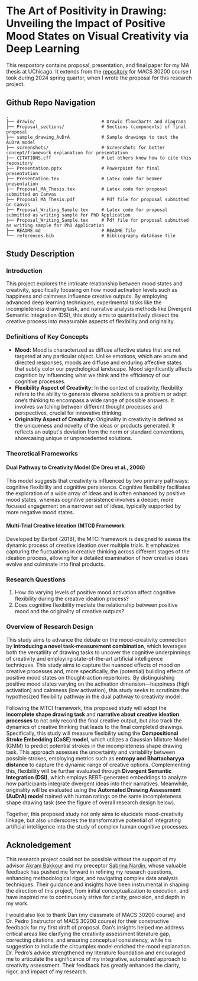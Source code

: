 # The Art of Positivity in Drawing: Unveiling the Impact of Positive Mood States on Visual Creativity via Deep Learning

This respostory contains proposal, presentation, and final paper for my MA thesis at UChicago. It extends from the [repository](https://github.com/UC-MACS-30200/course-project-cty20010831) for MACS 30200 course I took during 2024 spring quarter, when I  wrote the proposal for this research project.

## Github Repo Navigation

    .
    ├── drawio/                         # Drawio flowcharts and diagrams
    ├── Proposal_sections/              # Sections (components) of final proposal
    ├── sample_drawing_AuDrA            # Sample drawings to test the AuDrA model
    ├── screenshots/                    # Screenshots for better concept/framework explanation for presentation
    ├── CITATIONS.cff                   # Let others know how to cite this repository
    ├── Presentation.pptx               # Powerpoint for final presentation
    ├── Presentation.tex                # Latex code for beamer presentation
    ├── Proposal_MA_Thesis.tex          # Latex code for proposal submitted on Canvas
    ├── Proposal_MA_Thesis.pdf          # Pdf file for proposal submitted on Canvas
    ├── Proposal_Writing_Sample.tex     # Latex code for proposal submitted as writing sample for PhD Application
    ├── Proposal_Writing_Sample.tex     # Pdf file for proposal submitted as writing sample for PhD Application
    ├── README.md                       # README file
    └── references.bib                  # Bibliography database file

## Study Description
### Introduction
This project explores the intricate relationship between mood states and creativity, specifically focusing on how mood activation levels such as happiness and calmness influence creative outputs. By employing advanced deep learning techniques, experimental tasks like the incompleteness drawing task, and narrative analysis methods like Divergent Semantic Integration (DSI), this study aims to quantitatively dissect the creative process into measurable aspects of flexibility and originality.

### Definitions of Key Concepts
- **Mood:** Mood is characterized as diffuse affective states that are not targeted at any particular object. Unlike emotions, which are acute and directed responses, moods are diffuse
and enduring affective states that subtly color our psychological landscape. Mood significantly affects cognition by influencing what we think and the efficiency of our cognitive processes.
- **Flexibility Aspect of Creativity:** In the context of creativity, flexibility refers to the ability to generate diverse solutions to a problem or adapt one’s thinking to encompass a wide range of possible answers. It involves switching between different thought processes and perspectives, crucial for innovative thinking.
- **Originality Aspect of Creativity:** Originality in creativity is defined as the uniqueness and novelty of the ideas or products generated. It reflects an output's deviation from the norm or standard conventions, showcasing unique or unprecedented solutions.

### Theoretical Frameworks
#### Dual Pathway to Creativity Model (De Dreu et al., 2008)
This model suggests that creativity is influenced by two primary pathways: cognitive flexibility and cognitive persistence. Cognitive flexibility facilitates the exploration of a wide array of ideas and is often enhanced by positive mood states, whereas cognitive persistence involves a deeper, more focused engagement on a narrower set of ideas, typically supported by more negative mood states.

#### Multi-Trial Creative Ideation (MTCI) Framework
Developed by Barbot (2018), the MTCI framework is designed to assess the dynamic process of creative ideation over multiple trials. It emphasizes capturing the fluctuations in creative thinking across different stages of the ideation process, allowing for a detailed examination of how creative ideas evolve and culminate into final products.

### Research Questions
1. How do varying levels of positive mood activation affect cognitive flexibility during the creative ideation process?
2. Does cognitive flexibility mediate the relationship between positive mood and the originality of creative outputs?

### Overview of Research Design
This study aims to advance the debate on the mood-creativity connection by **introducing a novel task-measurement combination**, which leverages both the versatility of drawing tasks to uncover the cognitive underpinnings of creativity and employing state-of-the-art artificial intelligence techniques. This study aims to capture the nuanced effects of mood on creative processes and, more specifically, the (potential) building effects of positive mood states on thought-action repertoires. By distinguishing positive mood states varying on the activation dimension—happiness (high activation) and calmness (low activation), this study seeks to scrutinize the hypothesized flexibility pathway in the dual pathway to creativity model. 

Following the  MTCI framework, this proposed study will adopt the **incomplete shape drawing task** and **narrative about creative ideation processes** to not only record the final creative output, but also track the dynamics of creative thinking that leads to the final completed drawings. Specifically, this study will measure flexibility using the **Compositional Stroke Embedding (CoSE) model**, which utilizes a Gaussian Mixture Model (GMM) to predict potential strokes in the incompleteness shape drawing task. This approach assesses the uncertainty and variability between possible strokes, employing metrics such as **entropy and Bhattacharyya distance** to capture the dynamic range of creative options. Complementing this, flexibility will be further evaluated through **Divergent Semantic Integration (DSI)**, which employs BERT-generated embeddings to analyze how participants integrate divergent ideas into their narratives. Meanwhile, originality will be evaluated using the **Automated Drawing Assessment (AuDrA) model** trained with human ratings on the same incompleteness shape drawing task (see the figure of overall research design below). 

Together, this proposed study not only aims to elucidate mood-creativity linkage, but also underscores the transformative potential of integrating artificial intelligence into the study of complex human cognitive processes.

## Acknoledgement
This research project could not be possible without the support of my advisor [Akram Bakkour](https://psychology.uchicago.edu/directory/Akram-Bakkour) and my preceptor [Sabrina Nardin](https://macss.uchicago.edu/directory/Sabrina-Nardin), whose valuable feedback has pushed me forward in refining my research questions, enhancing methodological rigor, and navigating complex data analysis techniques. Their guidance and insights have been instrumental in shaping the direction of this project, from initial conceptualization to execution, and have inspired me to continuously strive for clarity, precision, and depth in my work.

I would also like to thank Dan (my classmate of MACS 30200 course) and Dr. Pedro (instructor of MACS 30200 course) for their constructive feedback for my first draft of proposal. Dan’s insights helped me address critical areas like clarifying the creativity assessment literature gap, correcting citations, and ensuring conceptual consistency, while his suggestion to include the circumplex model enriched the mood explanation. Dr. Pedro’s advice strengthened my literature foundation and encouraged me to articulate the significance of my integrative, automated approach to creativity assessment. Their feedback has greatly enhanced the clarity, rigor, and impact of my research.
